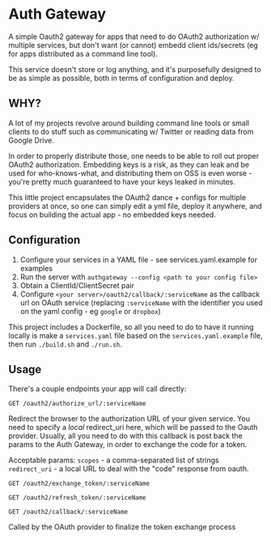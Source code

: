 # Auth Gateway

A simple Oauth2 gateway for apps that need to do OAuth2 authorization w/ multiple services, 
but don't want (or cannot) embedd client ids/secrets (eg for apps distributed as a command line tool).

This service doesn't store or log anything, and it's purposefully designed to be as simple as possible, both in terms
of configuration and deploy.

## WHY?

A lot of my projects revolve around building command line tools or small clients to do stuff such as communicating w/ 
Twitter or reading data from Google Drive. 

In order to properly distribute those, one needs to be able to roll out proper OAuth2 authorization. 
Embedding keys is a risk, as they can leak and be used for who-knows-what, and distributing them
on OSS is even worse - you're pretty much guaranteed to have your keys leaked in minutes. 

This little project encapsulates the OAuth2 dance + configs for multiple providers at once,
so one can simply edit a yml file, deploy it anywhere, and focus on building the actual app - no embedded keys needed. 

## Configuration

1. Configure your services in a YAML file - see services.yaml.example for examples
2. Run the server with `authgateway --config <path to your config file>`
3. Obtain a ClientId/ClientSecret pair
4. Configure `<your server>/oauth2/callback/:serviceName` as the callback url on OAuth service (replacing `:serviceName` with the identifier you used on the yaml config - eg `google` or `dropbox`) 

This project includes a Dockerfile, so all you need to do to have it running locally is make a `services.yaml` file based on the `services.yaml.example` file, then run `./build.sh` and `./run.sh`.

## Usage

There's a couple endpoints your app will call directly:

```
GET /oauth2/authorize_url/:serviceName
```

Redirect the browser to the authorization URL of your given service. You need to specify a *local* redirect_uri here,
which will be passed to the Oauth provider. Usually, all you need to do with this callback is post back the params to the
Auth Gateway, in order to exchange the code for a token.

Acceptable params:
`scopes` - a comma-separated list of strings
`redirect_uri` - a local URL to deal with the "code" response from oauth.


```
GET /oauth2/exchange_token/:serviceName
```

```
GET /oauth2/refresh_token/:serviceName
```

```
GET /oauth2/callback/:serviceName
```

Called by the OAuth provider to finalize the token exchange process